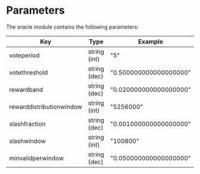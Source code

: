 <!--
order: 6
-->

# Parameters

The oracle module contains the following parameters:

| Key                      | Type         | Example                |
|--------------------------|--------------|------------------------|
| voteperiod               | string (int) | "5"                    |
| votethreshold            | string (dec) | "0.500000000000000000" |
| rewardband               | string (dec) | "0.020000000000000000" |
| rewarddistributionwindow | string (int) | "5256000"              |
| slashfraction            | string (dec) | "0.001000000000000000" |
| slashwindow              | string (int) | "100800"               |
| minvalidperwindow        | string (dec) | "0.050000000000000000" |
